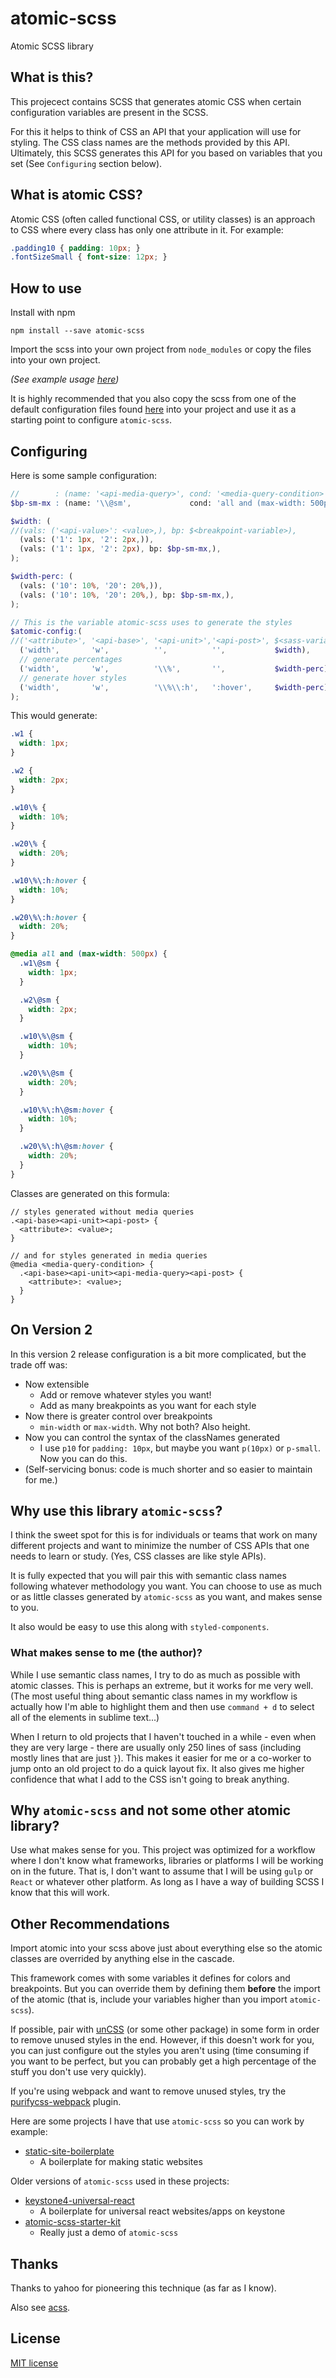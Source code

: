 # atomic-scss
Atomic SCSS library

## What is this?

This projecect contains SCSS that generates atomic CSS when certain configuration variables are present in the SCSS.

For this it helps to think of CSS an API that your application will use for styling. The CSS class names are the methods provided by this API. Ultimately, this SCSS generates this API for you based on variables that you set (See `Configuring` section below).

## What is atomic CSS?

Atomic CSS (often called functional CSS, or utility classes) is an approach to CSS where every class has only one attribute in it. For example:

```css
.padding10 { padding: 10px; }
.fontSizeSmall { font-size: 12px; }
```

## How to use

Install with npm

`npm install --save atomic-scss`

Import the scss into your own project from `node_modules` or copy the files into your own project.

*(See example usage [here](https://github.com/internetErik/atomic-scss-starter-kit/blob/master/client/scss/atomic.scss))*

It is highly recommended that you also copy the scss from one of the default configuration files found [here](https://github.com/internetErik/atomic-scss/tree/master/sample-config) into your project and use it as a starting point to configure `atomic-scss`.

## Configuring

Here is some sample configuration:

```scss
//        : (name: '<api-media-query>', cond: '<media-query-condition>');
$bp-sm-mx : (name: '\\@sm',             cond: 'all and (max-width: 500px)');

$width: (
//(vals: ('<api-value>': <value>,), bp: $<breakpoint-variable>),
  (vals: ('1': 1px, '2': 2px,)),
  (vals: ('1': 1px, '2': 2px), bp: $bp-sm-mx,),
);

$width-perc: (
  (vals: ('10': 10%, '20': 20%,)),
  (vals: ('10': 10%, '20': 20%,), bp: $bp-sm-mx,),
);

// This is the variable atomic-scss uses to generate the styles
$atomic-config:(
//('<attribute>', '<api-base>', '<api-unit>','<api-post>', $<sass-variable>),
  ('width',       'w',          '',          '',           $width),
  // generate percentages
  ('width',       'w',          '\\%',       '',           $width-perc),
  // generate hover styles
  ('width',       'w',          '\\%\\:h',   ':hover',     $width-perc),
);

```

This would generate:

```css
.w1 {
  width: 1px;
}

.w2 {
  width: 2px;
}

.w10\% {
  width: 10%;
}

.w20\% {
  width: 20%;
}

.w10\%\:h:hover {
  width: 10%;
}

.w20\%\:h:hover {
  width: 20%;
}

@media all and (max-width: 500px) {
  .w1\@sm {
    width: 1px;
  }

  .w2\@sm {
    width: 2px;
  }

  .w10\%\@sm {
    width: 10%;
  }

  .w20\%\@sm {
    width: 20%;
  }

  .w10\%\:h\@sm:hover {
    width: 10%;
  }

  .w20\%\:h\@sm:hover {
    width: 20%;
  }
}
```

Classes are generated on this formula:

```
// styles generated without media queries
.<api-base><api-unit><api-post> {
  <attribute>: <value>;
}

// and for styles generated in media queries
@media <media-query-condition> {
  .<api-base><api-unit><api-media-query><api-post> {
    <attribute>: <value>;
  }
}
```

## On Version 2

In this version 2 release configuration is a bit more complicated, but the trade off was:

* Now extensible
  * Add or remove whatever styles you want!
  * Add as many breakpoints as you want for each style
* Now there is greater control over breakpoints
  * `min-width` or `max-width`. Why not both? Also height.
* Now you can control the syntax of the classNames generated
  * I use `p10` for `padding: 10px`, but maybe you want `p(10px)` or `p-small`. Now you can do this.
* (Self-servicing bonus: code is much shorter and so easier to maintain for me.)

## Why use this library `atomic-scss`?

I think the sweet spot for this is for individuals or teams that work on many different projects and want to minimize the number of CSS APIs that one needs to learn or study. (Yes, CSS classes are like style APIs).

It is fully expected that you will pair this with semantic class names following whatever methodology you want. You can choose to use as much or as little classes generated by `atomic-scss` as you want, and makes sense to you.

It also would be easy to use this along with `styled-components`.

### What makes sense to me (the author)?

While I use semantic class names, I try to do as much as possible with atomic classes. This is perhaps an extreme, but it works for me very well. (The most useful thing about semantic class names in my workflow is actually how I'm able to highlight them and then use `command + d` to select all of the elements in sublime text...)

When I return to old projects that I haven't touched in a while - even when they are very large - there are usually only 250 lines of sass (including mostly lines that are just `}`). This makes it easier for me or a co-worker to jump onto an old project to do a quick layout fix. It also gives me higher confidence that what I add to the CSS isn't going to break anything.

## Why `atomic-scss` and not some other atomic library?

Use what makes sense for you. This project was optimized for a workflow where I don't know what frameworks, libraries or platforms I will be working on in the future. That is, I don't want to assume that I will be using `gulp` or `React` or whatever other platform. As long as I have a way of building SCSS I know that this will work.

## Other Recommendations

Import atomic into your scss above just about everything else so the atomic classes are overrided by anything else in the cascade.

This framework comes with some variables it defines for colors and breakpoints. But you can override them by defining them **before** the import of the atomic (that is, include your variables higher than you import `atomic-scss`).

If possible, pair with [unCSS](https://github.com/giakki/uncss) (or some other package) in some form in order to remove unused styles in the end. However, if this doesn't work for you, you can just configure out the styles you aren't using (time consuming if you want to be perfect, but you can probably get a high percentage of the stuff you don't use very quickly).

If you're using webpack and want to remove unused styles, try the [purifycss-webpack](https://github.com/webpack-contrib/purifycss-webpack) plugin.

Here are some projects I have that use `atomic-scss` so you can work by example:

* [static-site-boilerplate](https://github.com/internetErik/static-site-boilerplate)
  * A boilerplate for making static websites

Older versions of `atomic-scss` used in these projects:

* [keystone4-universal-react](https://github.com/internetErik/keystone4-universal-react)
  * A boilerplate for universal react websites/apps on keystone
* [atomic-scss-starter-kit](https://github.com/internetErik/atomic-scss-starter-kit/)
  * Really just a demo of `atomic-scss`

## Thanks

Thanks to yahoo for pioneering this technique (as far as I know).

Also see [acss](http://acss.io).

## License

[MIT license](LICENSE.md)

